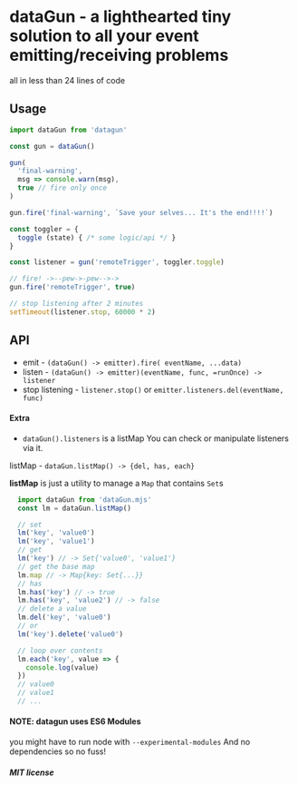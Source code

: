 # dataGun - a lighthearted tiny solution to all your event emitting/receiving problems
all in less than 24 lines of code    

## Usage

```javascript
import dataGun from 'datagun'

const gun = dataGun()

gun(
  'final-warning',
  msg => console.warn(msg),
  true // fire only once
)

gun.fire('final-warning', `Save your selves... It's the end!!!!`)

const toggler = {
  toggle (state) { /* some logic/api */ }
}

const listener = gun('remoteTrigger', toggler.toggle)

// fire! ->--pew->-pew-->->
gun.fire('remoteTrigger', true)

// stop listening after 2 minutes
setTimeout(listener.stop, 60000 * 2)
```

## API

* emit - ``(dataGun() -> emitter).fire( eventName, ...data)``
* listen - ``(dataGun() -> emitter)(eventName, func, =runOnce) -> listener``
* stop listening - ``listener.stop()`` or ``emitter.listeners.del(eventName, func)``

#### Extra

* ``dataGun().listeners`` is a listMap
You can check or manipulate listeners via it.

listMap - ``dataGun.listMap() -> {del, has, each}``

**listMap** is just a utility to manage a ``Map`` that contains ``Set``s
```javascript
  import dataGun from 'dataGun.mjs'
  const lm = dataGun.listMap()

  // set
  lm('key', 'value0')
  lm('key', 'value1')
  // get
  lm('key') // -> Set{'value0', 'value1'}
  // get the base map
  lm.map // -> Map{key: Set{...}}
  // has
  lm.has('key') // -> true
  lm.has('key', 'value2') // -> false
  // delete a value
  lm.del('key', 'value0')
  // or
  lm('key').delete('value0')

  // loop over contents
  lm.each('key', value => {
    console.log(value)
  })
  // value0
  // value1
  // ...
```

#### NOTE: datagun uses ES6 Modules
you might have to run node with ``--experimental-modules``
And no dependencies so no fuss!
##### MIT license
